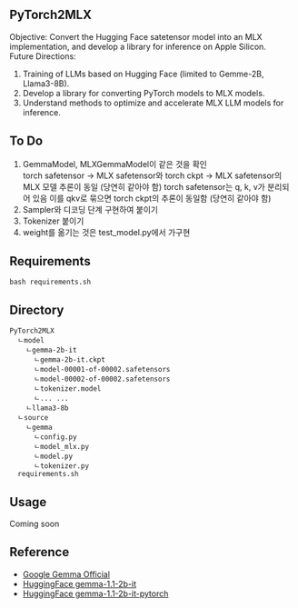 ## PyTorch2MLX
Objective: Convert the Hugging Face satetensor model into an MLX implementation, and develop a library for inference on Apple Silicon.  
Future Directions:  
1. Training of LLMs based on Hugging Face (limited to Gemme-2B, Llama3-8B).  
2. Develop a library for converting PyTorch models to MLX models.  
3. Understand methods to optimize and accelerate MLX LLM models for inference.

## To Do
1. GemmaModel, MLXGemmaModel이 같은 것을 확인  
   torch safetensor -> MLX safetensor와 torch ckpt -> MLX safetensor의 MLX 모델 추론이 동일 (당연히 같아야 함)
   torch safetensor는 q, k, v가 분리되어 있음 이를 qkv로 묶으면 torch ckpt의 추론이 동일함 (당연히 같아야 함)
2. Sampler와 디코딩 단계 구현하여 붙이기
3. Tokenizer 붙이기
4. weight를 옮기는 것은 test_model.py에서 가구현

## Requirements
```
bash requirements.sh
```
## Directory
```
PyTorch2MLX
  ㄴmodel
    ㄴgemma-2b-it
      ㄴgemma-2b-it.ckpt
      ㄴmodel-00001-of-00002.safetensors
      ㄴmodel-00002-of-00002.safetensors
      ㄴtokenizer.model
      ㄴ... ...
    ㄴllama3-8b
  ㄴsource
    ㄴgemma
      ㄴconfig.py
      ㄴmodel_mlx.py
      ㄴmodel.py
      ㄴtokenizer.py
  requirements.sh
```
## Usage  
Coming soon

## Reference
- [Google Gemma Official](https://github.com/google/gemma_pytorch)
- [HuggingFace gemma-1.1-2b-it](https://huggingface.co/google/gemma-1.1-2b-it)
- [HuggingFace gemma-1.1-2b-it-pytorch](https://huggingface.co/google/gemma-1.1-2b-it-pytorch)